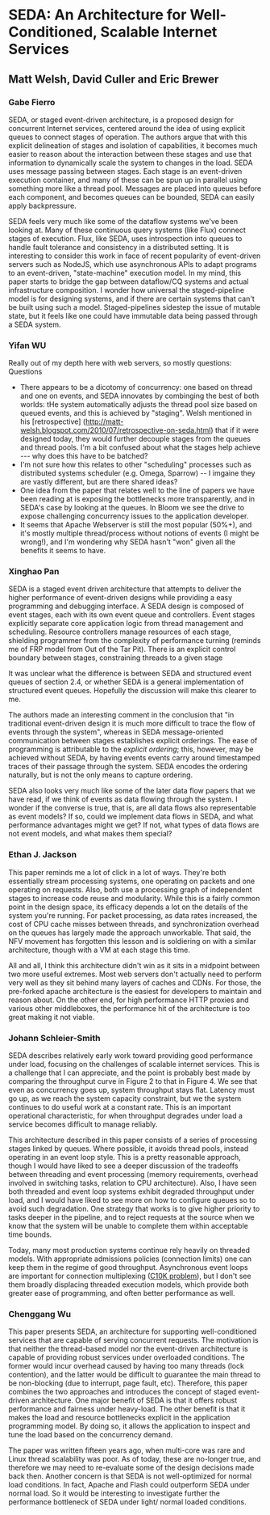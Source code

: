 # SEDA: An Architecture for Well-Conditioned, Scalable Internet Services
## Matt Welsh, David Culler and Eric Brewer

### Gabe Fierro
SEDA, or staged event-driven architecture, is a proposed design for concurrent Internet services, centered around the idea
of using explicit queues to connect stages of operation. The authors argue that with this explicit delineation of
stages and isolation of capabilities, it becomes much easier to reason about the interaction between these stages
and use that information to dynamically scale the system to changes in the load. SEDA uses message passing between
stages. Each stage is an event-driven execution container, and many of these can be spun up in parallel
using something more like a thread pool. Messages are placed into queues before each component, and becomes queues
can be bounded, SEDA can easily apply backpressure.

SEDA feels very much like some of the dataflow systems we've been looking at. Many of these continuous query systems
(like Flux) connect stages of execution. Flux, like SEDA, uses introspection into queues to handle fault tolerance
and consistency in a distributed setting. It is interesting to consider this work in face of recent popularity
of event-driven servers such as NodeJS, which use asynchronous APIs to adapt programs to an event-driven, "state-machine"
execution model. In my mind, this paper starts to bridge the gap between dataflow/CQ systems and actual infrastructure
composition. I wonder how universal the staged-pipeline model is for designing systems, and if there are certain
systems that can't be built using such a model. Staged-pipelines sidestep the issue of mutable state, but it feels
like one could have immutable data being passed through a SEDA system.

### Yifan WU

Really out of my depth here with web servers, so mostly questions:
Questions
- There appears to be a dicotomy of concurrency: one based on thread and one on events, and SEDA
innovates by combinging the best of both worlds: tHe system automatically adjusts the thread pool
size based on queued events, and this is achieved by "staging". Welsh mentioned in his [retrospective]
(http://matt-welsh.blogspot.com/2010/07/retrospective-on-seda.html) that if it were designed today,
they would further decouple stages from the queues and thread pools. I'm a bit confused about what
the stages help achieve --- why does this have to be batched?
- I'm not sure how this relates to other "scheduling" processes such as distributed systems scheduler
(e.g. Omega, Sparrow) -- I imgaine they are vastly different, but are there shared ideas?
- One idea from the paper that relates well to the line of papers we have been reading at is exposing
the bottlenecks more transparently, and in SEDA's case by looking at the queues. In Bloom we see the
drive to expose challenging concurrency issues to the application developer.
- It seems that Apache Webserver is still the most popular (50%+), and it's mostly multiple
thread/process without notions of events (I might be wrong!), and I'm wondering why SEDA hasn't
"won" given all the benefits it seems to have.


### Xinghao Pan
SEDA is a staged event driven architecture that attempts to deliver the higher performance of event-driven designs while providing a easy programming and debugging interface.
A SEDA design is composed of event stages, each with its own event queue and controllers.
Event stages explicitly separate core application logic from thread management and scheduling.
Resource controllers manage resources of each stage, shielding programmer from the complexity of performance turning (reminds me of FRP model from Out of the Tar Pit).
There is an explicit control boundary between stages, constraining threads to a given stage

It was unclear what the difference is between SEDA and structured event queues of section 2.4, or whether SEDA is a general implementation of structured event queues. Hopefully the discussion will make this clearer to me.

The authors made an interesting comment in the conclusion that "in traditional event-driven design it is much more difficult to trace the flow of events through the system", whereas in SEDA message-oriented communication between stages establishes explicit orderings.
The ease of programming is attributable to the *explicit ordering*; this, however, may be achieved without SEDA, by having events events carry around timestamped traces of their passage through the system. SEDA encodes the ordering naturally, but is not the only means to capture ordering.

SEDA also looks very much like some of the later data flow papers that we have read, if we think of events as data flowing through the system.
I wonder if the converse is true, that is, are all data flows also representable as event models?
If so, could we implement data flows in SEDA, and what performance advantages might we get?
If not, what types of data flows are not event models, and what makes them special?

###  Ethan J. Jackson
This paper reminds me a lot of click in a lot of ways.  They're both
essentially stream processing systems, one operating on packets and one
operating on requests.  Also, both use a processing graph of independent stages
to increase code reuse and modularity.  While this is a fairly common point in
the design space, its efficacy depends a lot on the details of the system
you're running.  For packet processing, as data rates increased, the cost of
CPU cache misses between threads, and synchronization overhead on the queues
has largely made the approach unworkable.  That said, the NFV movement has
forgotten this lesson and is soldiering on with a similar architecture, though
with a VM at each stage this time.

All and all, I think this architecture didn't win as it sits in a midpoint
between two more useful extremes.  Most web servers don't actually need to
perform very well as they sit behind many layers of caches and CDNs.  For
those, the pre-forked apache architecture is the easiest for developers to
maintain and reason about.  On the other end, for high performance HTTP proxies
and various other middleboxes, the performance hit of the architecture is too
great making it not viable.


### Johann Schleier-Smith

SEDA describes relatively early work toward providing good performance under load, focusing on the challenges of scalable internet services. This is a challenge that I can appreciate, and the point is probably best made by comparing the throughput curve in Figure 2 to that in Figure 4. We see that even as concurrency goes up, system throughput stays flat. Latency must go up,  as we reach the system capacity constraint, but we the system continues to do useful work at a constant rate. This is an important operational characteristic, for when throughput degrades under load a service becomes difficult to manage reliably.

This architecture described in this paper consists of a series of processing stages linked by queues. Where possible, it avoids thread pools, instead operating in an event loop style. This is a pretty reasonable approach, though I would have liked to see a deeper discussion of the tradeoffs between threading and event processing (memory requirements, overhead involved in switching tasks, relation to CPU architecture). Also, I have seen both threaded and event loop systems exhibit degraded throughput under load, and I would have liked to see more on how to configure queues so to avoid such degradation. One strategy that works is to give higher priority to tasks deeper in the pipeline, and to reject requests at the source when we know that the system will be unable to complete them within acceptable time bounds.

Today, many most production systems continue rely heavily on threaded models. With appropriate admissions policies (connection limits) one can keep them in the regime of good throughput. Asynchronous event loops are important for connection multiplexing ([C10K problem](http://www.kegel.com/c10k.html)), but I don't see them broadly displacing threaded execution models, which provide both greater ease of programming, and often better performance as well.

### Chenggang Wu

This paper presents SEDA, an architecture for supporting well-conditioned services that are capable of serving concurrent requests. The motivation is that neither the thread-based model nor the event-driven architecture is capable of providing robust services under overloaded conditions. The former would incur overhead caused by having too many threads (lock contention), and the latter would be difficult to guarantee the main thread to be non-blocking (due to interrupt, page fault, etc). Therefore, this paper combines the two approaches and introduces the concept of staged event-driven architecture. One major benefit of SEDA is that it offers robust performance and fairness under heavy-load. The other benefit is that it makes the load and resource bottlenecks explicit in the application programming model. By doing so, it allows the application to inspect and tune the load based on the concurrency demand.

The paper was written fifteen years ago, when multi-core was rare and Linux thread scalability was poor. As of today, these are no-longer true, and therefore we may need to re-evaluate some of the design decisions made back then. Another concern is that SEDA is not well-optimized for normal load conditions. In fact, Apache and Flash could outperform SEDA under normal load. So it would be interesting to investigate further the performance bottleneck of SEDA under light/ normal loaded conditions.

